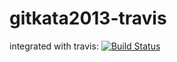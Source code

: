 gitkata2013-travis
==================
integrated with travis: [![Build Status](https://travis-ci.org/kretes/gitkata2013-travis.png?branch=master)](https://travis-ci.org/kretes/gitkata2013-travis)
